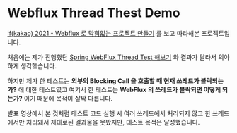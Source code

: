 # Webflux Thread Thest Demo

[if(kakao) 2021 - Webflux 로 막힘없는 프로젝트 만들기](https://if.kakao.com/session/107) 를 보고 따라해본 프로젝트입니다.

처음에는 제가 진행했던 [Spring WebFlux Thread Test 해보기](https://github.com/ParkJiwoon/PrivateStudy/blob/master/spring/webflux-thread-test.md) 와 결과가 달라서 의아하게 생각했습니다.

하지만 제가 한 테스트는 **외부의 Blocking Call 을 호출할 때 현재 쓰레드가 블락되는가?** 에 대한 테스트였고 여기서 한 테스트는 **WebFlux 의 쓰레드가 블락되면 어떻게 되는가?** 이기 때문에 목적이 살짝 다릅니다.

발표 영상에서 본 것처럼 테스트 코드 실행 시 여러 쓰레드에서 처리되지 않고 한 쓰레드에서만 처리돼서 제대로된 결과물을 못봤지만, 테스트 목적은 달성했습니다.
